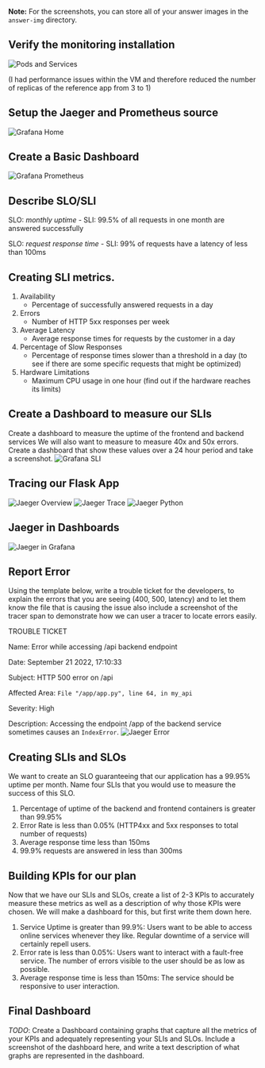 **Note:** For the screenshots, you can store all of your answer images in the `answer-img` directory.

## Verify the monitoring installation
![Pods and Services](./answer-img/01_PodSvc.png)

(I had performance issues within the VM and therefore reduced the number of replicas of the reference app from 3 to 1)

## Setup the Jaeger and Prometheus source
![Grafana Home](./answer-img/02_Grafana-Home.png)

## Create a Basic Dashboard
![Grafana Prometheus](./answer-img/03_Grafana-Prometheus.png)

## Describe SLO/SLI
SLO: *monthly uptime* - SLI: 99.5% of all requests in one month are answered successfully

SLO: *request response time* - SLI: 99% of requests have a latency of less than 100ms

## Creating SLI metrics.
1. Availability
    - Percentage of successfully answered requests in a day
2. Errors
    - Number of HTTP 5xx responses per week
3. Average Latency
    - Average response times for requests by the customer in a day
4. Percentage of Slow Responses
    - Percentage of response times slower than a threshold in a day (to see if there are some specific requests that might be optimized)
5. Hardware Limitations
    - Maximum CPU usage in one hour (find out if the hardware reaches its limits)

## Create a Dashboard to measure our SLIs
Create a dashboard to measure the uptime of the frontend and backend services We will also want to measure to measure 40x and 50x errors. Create a dashboard that show these values over a 24 hour period and take a screenshot.
![Grafana SLI](./answer-img/04_Grafana-SLI.png)

## Tracing our Flask App
![Jaeger Overview](./answer-img/05_Jaeger.png)
![Jaeger Trace](./answer-img/06_Jaeger.png)
![Jaeger Python](./answer-img/07_Jaeger_Python.png)

## Jaeger in Dashboards
![Jaeger in Grafana](./answer-img/08_Grafana_Jaeger.png)

## Report Error
Using the template below, write a trouble ticket for the developers, to explain the errors that you are seeing (400, 500, latency) and to let them know the file that is causing the issue also include a screenshot of the tracer span to demonstrate how we can user a tracer to locate errors easily.

TROUBLE TICKET

Name: Error while accessing /api backend endpoint

Date: September 21 2022, 17:10:33

Subject: HTTP 500 error on /api

Affected Area: `File "/app/app.py", line 64, in my_api`

Severity: High

Description: Accessing the endpoint /app of the backend service sometimes causes an `IndexError`.
![Jaeger Error](./answer-img/09_Jaeger_Error.png)


## Creating SLIs and SLOs
We want to create an SLO guaranteeing that our application has a 99.95% uptime per month. Name four SLIs that you would use to measure the success of this SLO.


1. Percentage of uptime of the backend and frontend containers is greater than 99.95%
2. Error Rate is less than 0.05% (HTTP4xx and 5xx responses to total number of requests)
3. Average response time less than 150ms
4. 99.9% requests are answered in less than 300ms


## Building KPIs for our plan
Now that we have our SLIs and SLOs, create a list of 2-3 KPIs to accurately measure these metrics as well as a description of why those KPIs were chosen. We will make a dashboard for this, but first write them down here.

1. Service Uptime is greater than 99.9%: Users want to be able to access online services whenever they like. Regular downtime of a service will certainly repell users.
2. Error rate is less than 0.05%: Users want to interact with a fault-free service. The number of errors visible to the user should be as low as possible.
3. Average response time is less than 150ms: The service should be responsive to user interaction. 

## Final Dashboard
*TODO*: Create a Dashboard containing graphs that capture all the metrics of your KPIs and adequately representing your SLIs and SLOs. Include a screenshot of the dashboard here, and write a text description of what graphs are represented in the dashboard.  

